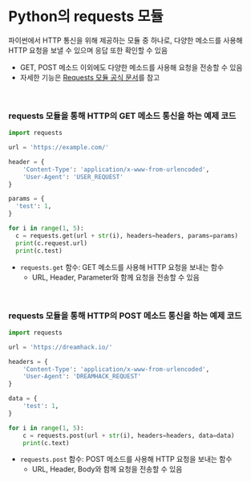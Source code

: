 # Python의 requests 모듈
파이썬에서 HTTP 통신을 위해 제공하는 모듈 중 하나로, 다양한 메소드를 사용해 HTTP 요청을 보낼 수 있으며 응답 또한 확인할 수 있음
* GET, POST 메소드 이외에도 다양한 메소드를 사용해 요청을 전송할 수 있음
* 자세한 기능은 [Requests 모듈 공식 문서](https://docs.python-requests.org/en/latest/)를 참고

<br/>

### requests 모듈을 통해 HTTP의 GET 메소드 통신을 하는 예제 코드
```python
import requests

url = 'https://example.com/'

header = {
	'Content-Type': 'application/x-www-from-urlencoded',
	'User-Agent': 'USER_REQUEST'
}

params = {
  'test': 1,
}

for i in range(1, 5):
  c = requests.get(url + str(i), headers=headers, params=params)
  print(c.request.url)
  print(c.test)
```

* ```requests.get``` 함수: GET 메소드를 사용해 HTTP 요청을 보내는 함수
	- URL, Header, Parameter와 함께 요청을 전송할 수 있음

<br/>

### requests 모듈을 통해 HTTP의 POST 메소드 통신을 하는 예제 코드
```python
import requests

url = 'https://dreamhack.io/'

headers = {
	'Content-Type': 'application/x-www-from-urlencoded',
	'User-Agent': 'DREAMHACK_REQUEST'
}

data = {
	'test': 1,
}

for i in range(1, 5):
	c = requests.post(url + str(i), headers=headers, data=data)
	print(c.text)
```

* ```requests.post``` 함수: POST 메소드를 사용해 HTTP 요청을 보내는 함수
	- URL, Header, Body와 함께 요청을 전송할 수 있음
